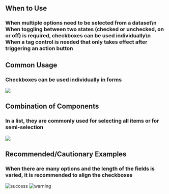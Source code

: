 ## When to Use

### When multiple options need to be selected from a dataset\n When toggling between two states (checked or unchecked, on or off) is required, checkboxes can be used individually\n When a tag control is needed that only takes effect after triggering an action button

## Common Usage

### Checkboxes can be used individually in forms

![](001)

## Combination of Components

### In a list, they are commonly used for selecting all items or for semi-selection

![](002)

## Recommended/Cautionary Examples

### When there are many options and the length of the fields is varied, it is recommended to align the checkboxes

![success](003)
![warning](004)
